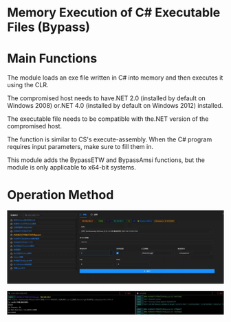 # Memory Execution of C# Executable Files (Bypass)

# Main Functions
The module loads an exe file written in C# into memory and then executes it using the CLR.

The compromised host needs to have.NET 2.0 (installed by default on Windows 2008) or.NET 4.0 (installed by default on Windows 2012) installed. 

The executable file needs to be compatible with the.NET version of the compromised host. 

The function is similar to CS's execute-assembly. When the C# program requires input parameters, make sure to fill them in. 

This module adds the BypassETW and BypassAmsi functions, but the module is only applicable to x64-bit systems.

# Operation Method
![](img\DefenseEvasion_ProcessInjection_CsharpAssemblyLoaderPlus\1.webp)

![](img\DefenseEvasion_ProcessInjection_CsharpAssemblyLoaderPlus\2.webp)